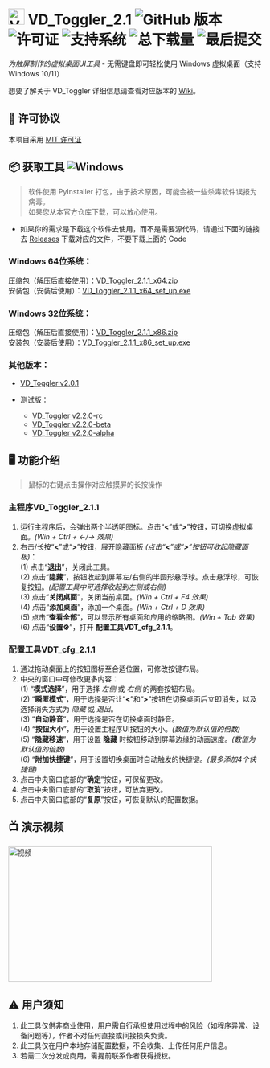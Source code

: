 # <img width="32" height="32" alt="VDT" src="https://github.com/user-attachments/assets/65090833-0ba9-41f2-b7b8-3d79ce2b9723" /> VD_Toggler_2.1 ![GitHub 版本](https://img.shields.io/github/v/release/DaHedan/VD_Toggler) ![许可证](https://img.shields.io/github/license/DaHedan/VD_Toggler) ![支持系统](https://img.shields.io/badge/OS-Windows_10/11-blue??logo=windows) ![总下载量](https://img.shields.io/github/downloads/DaHedan/VD_Toggler/total) ![最后提交](https://img.shields.io/github/last-commit/DaHedan/VD_Toggler)
_为触屏制作的虚拟桌面UI工具_ - 无需键盘即可轻松使用 Windows 虚拟桌面（支持 Windows 10/11）

想要了解关于 VD_Toggler 详细信息请查看对应版本的 [Wiki](https://github.com/DaHedan/VD_Toggler/wiki)。

## 📜 许可协议
本项目采用 [MIT 许可证](https://github.com/DaHedan/VD_Toggler/blob/main/LICENSE)

## 📦 获取工具 ![Windows](https://img.shields.io/badge/下载-Windows_应用程序-blue?logo=windows)
> 软件使用 PyInstaller 打包，由于技术原因，可能会被一些杀毒软件误报为病毒。  
如果您从本官方仓库下载，可以放心使用。

* 如果你的需求是下载这个软件去使用，而不是需要源代码，请通过下面的链接去 [Releases](https://github.com/DaHedan/VD_Toggler/releases) 下载对应的文件，不要下载上面的 Code
### Windows 64位系统：  
压缩包（解压后直接使用）：[VD_Toggler_2.1.1_x64.zip](https://github.com/DaHedan/VD_Toggler/releases/download/v2.1.1/VD_Toggler_2.1.1_x64.zip)  
安装包（安装后使用）：[VD_Toggler_2.1.1_x64_set_up.exe](https://github.com/DaHedan/VD_Toggler/releases/download/v2.1.1/VD_Toggler_2.1.1_x64_set_up.exe)
### Windows 32位系统：  
压缩包（解压后直接使用）：[VD_Toggler_2.1.1_x86.zip](https://github.com/DaHedan/VD_Toggler/releases/download/v2.1.1/VD_Toggler_2.1.1_x86.zip)  
安装包（安装后使用）：[VD_Toggler_2.1.1_x86_set_up.exe](https://github.com/DaHedan/VD_Toggler/releases/download/v2.1.1/VD_Toggler_2.1.1_x86_set_up.exe)

### 其他版本：  
  * [VD_Toggler v2.0.1](https://github.com/DaHedan/VD_Toggler/releases/tag/v2.0.1)

  * 测试版：
    * [VD_Toggler v2.2.0-rc](https://github.com/DaHedan/VD_Toggler/releases/tag/v2.2.0-rc)
    * [VD_Toggler v2.2.0-beta](https://github.com/DaHedan/VD_Toggler/releases/tag/v2.2.0-beta)
    * [VD_Toggler v2.2.0-alpha](https://github.com/DaHedan/VD_Toggler/releases/tag/v2.2.0-alpha)

## 🖥️ 功能介绍
> 鼠标的右键点击操作对应触摸屏的长按操作
### 主程序VD_Toggler_2.1.1
1.	运行主程序后，会弹出两个半透明图标。点击“__<__”或“__>__”按钮，可切换虚拟桌面。_(Win + Ctrl + ←/→ 效果)_
2.	右击/长按“__<__”或“__>__”按钮，展开隐藏面板 _(点击“__<__”或“__>__”按钮可收起隐藏面板)_：  
   (1) 点击“__退出__”，关闭此工具。  
   (2) 点击“__隐藏__”，按钮收起到屏幕左/右侧的半圆形悬浮球。点击悬浮球，可恢复按钮。_(配置工具中可选择收起到左侧或右侧)_  
   (3) 点击“__关闭桌面__”，关闭当前桌面。_(Win + Ctrl + F4 效果)_  
   (4) 点击“__添加桌面__”，添加一个桌面。_(Win + Ctrl + D 效果)_  
   (5) 点击“__查看全部__”，可以显示所有桌面和应用的缩略图。_(Win + Tab 效果)_   
   (6) 点击“__设置⚙️__”，打开 __配置工具VDT_cfg_2.1.1__。
### 配置工具VDT_cfg_2.1.1
1. 通过拖动桌面上的按钮图标至合适位置，可修改按键布局。
2. 中央的窗口中可修改更多内容：  
   (1) “__模式选择__”，用于选择 _左侧_ 或 _右侧_ 的两套按钮布局。  
   (2) “__瞬匿模式__”，用于选择是否让“__<__”和“__>__”按钮在切换桌面后立即消失，以及选择消失方式为 _隐藏_ 或 _退出_。  
   (3) “__自动静音__”，用于选择是否在切换桌面时静音。  
   (4) “__按钮大小__”，用于设置主程序UI按钮的大小。_(数值为默认值的倍数)_  
   (5) “__隐藏移速__”，用于设置 __隐藏__ 时按钮移动到屏幕边缘的动画速度。_(数值为默认值的倍数)_  
   (6) “__附加快捷键__”，用于设置切换桌面时自动触发的快捷键。_(最多添加4个快捷键)_  
4. 点击中央窗口底部的“__确定__”按钮，可保留更改。  
5. 点击中央窗口底部的“__取消__”按钮，可放弃更改。  
6. 点击中央窗口底部的“__复原__”按钮，可恢复默认的配置数据。

## 📺 演示视频
[<img width="405" height="270" alt="视频" src="https://github.com/user-attachments/assets/28371477-f549-4bc2-83ac-f09ba111c519" />](https://www.bilibili.com/video/BV1W1hXzHEX1/)

## ⚠️ 用户须知
1. 此工具仅供非商业使用，用户需自行承担使用过程中的风险（如程序异常、设备问题等），作者不对任何直接或间接损失负责。  
2. 此工具仅在用户本地存储配置数据，不会收集、上传任何用户信息。  
3. 若需二次分发或商用，需提前联系作者获得授权。  
